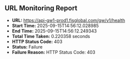 ## URL Monitoring Report

- **URL:** https://api-gw1-prod1.fisglobal.com/gw/v1/health
- **Start Time:** 2025-09-15T14:56:12.028985
- **End Time:** 2025-09-15T14:56:12.249343
- **Total Time Taken:** 0.220358 seconds
- **HTTP Status Code:** 403
- **Status:** Failure
- **Failure Reason:** HTTP Status Code: 403
